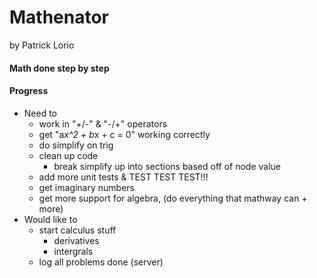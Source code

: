 # Mathenator
by Patrick Lorio

#### Math done step by step

#### Progress
* Need to
	* work in "+/-" & "-/+" operators
	* get "a*x^2 + b*x + c = 0" working correctly
	* do simplify on trig
	* clean up code
		* break simplify up into sections based off of node value
	* add more unit tests & TEST TEST TEST!!!
	* get imaginary numbers
	* get more support for algebra, (do everything that mathway can + more)
* Would like to
	* start calculus stuff
		* derivatives
		* intergrals
	* log all problems done (server)